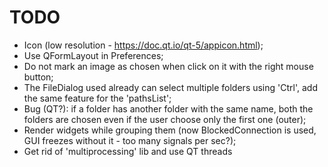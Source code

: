 # TODO

- Icon (low resolution - https://doc.qt.io/qt-5/appicon.html);
- Use QFormLayout in Preferences;
- Do not mark an image as chosen when click on it with the right mouse button;
- The FileDialog used already can select multiple folders using 'Ctrl', add the same feature for the 'pathsList';
- Bug (QT?): if a folder has another folder with the same name, both the folders are chosen even if the user choose only the first one (outer);
- Render widgets while grouping them (now BlockedConnection is used, GUI freezes without it - too many signals per sec?);
- Get rid of 'multiprocessing' lib and use QT threads
